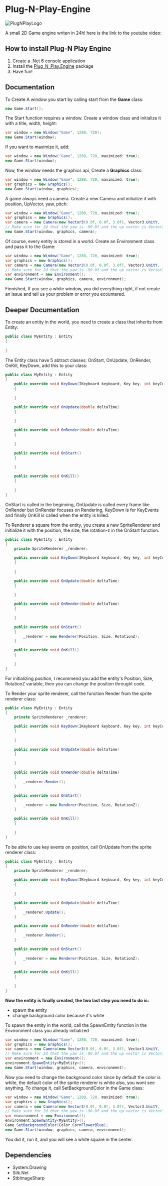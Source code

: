 # Plug-N-Play-Engine
![PlugNPlayLogo](https://github.com/TotoTota/Plug-N-Play-Engine/assets/124183283/2dd97e56-a4f0-494b-9613-43ffe1516d74)

A small 2D Game engine writen in 24h! here is the link to the youtube video:


## How to install Plug-N Play Engine

1. Create a .Net 6 console application
2. Install the [Plug_N_Play.Engine](https://www.nuget.org/packages/Plug_N_Play.Engine) package
3. Have fun!

## Documentation

To Create A window you start by calling start from the **Game** class:
```csharp
new Game.Start();
```

The Start function requires a window. Create a window class and initialize it with a title, width, height:
```csharp
var window = new Window("Game", 1280, 720);
new Game.Start(window);
```

If you want to maximize it, add:
```csharp
var window = new Window("Game", 1280, 720, maximized: true);
new Game.Start(window);
```

Now, the window needs the graphics api, Create a **Graphics** class:
```csharp
var window = new Window("Game", 1280, 720, maximized: true);
var graphics = new Graphics();
new Game.Start(window, graphics);
```

A game always need a camera. Create a new Camera and initialize it with position, UpVector, yaw, pitch:
```csharp
var window = new Window("Game", 1280, 720, maximized: true);
var graphics = new Graphics();
var camera = new Camera(new Vector3(0.0f, 0.0f, 3.0f), Vector3.UnitY, -90.0f, 0.0f);
// Make sure for 2d that the yaw is -90.0f and the up vector is Vector3.UnitY
new Game.Start(window, graphics, camera);
```

Of course, every entity is stored in a world. Create an Environment class and pass it to the Game:
```csharp
var window = new Window("Game", 1280, 720, maximized: true);
var graphics = new Graphics();
var camera = new Camera(new Vector3(0.0f, 0.0f, 3.0f), Vector3.UnitY, -90.0f, 0.0f);
// Make sure for 2d that the yaw is -90.0f and the up vector is Vector3.UnitY
var environment = new Environment();
new Game.Start(window, graphics, camera, environment);
```

Finnished, If you see a white window, you did everything right, if not create an issue and tell us your problem or error you ecountered.

## Deeper Documentation

To create an entity in the world, you need to create a class that inherits from Entity:
```csharp
public class MyEntity : Entity
{
    
}
```

The Entity class have 5 abtract classes: OnStart, OnUpdate, OnRender, OnKill, KeyDown, add this to your class:
```csharp
public class MyEntity : Entity
{
    public override void KeyDown(IKeyboard keyboard, Key key, int keyCode)
    {
        
    }

    public override void OnUpdate(double deltaTime)
    {
        
    }

    public override void OnRender(double deltaTime)
    {
        
    }

    public override void OnStart()
    {
        
    }

    public override void OnKill()
    {
        
    }
}
```

OnStart is called in the beginning, OnUpdate is called every frame like OnRender but OnRender focuses on Rendering, KeyDown is for KeyEvents and finally OnKill is called when the entity is killed.

To Renderer a square from the entity, you create a new SpriteRenderer and initialize it with the position, the size, the rotation-z in the OnStart function:
```csharp
public class MyEntity : Entity
{
    private SpriteRenderer _renderer;

    public override void KeyDown(IKeyboard keyboard, Key key, int keyCode)
    {
        
    }

    public override void OnUpdate(double deltaTime)
    {
        
    }

    public override void OnRender(double deltaTime)
    {
        
    }

    public override void OnStart()
    {
        _renderer = new Renderer(Position, Size, RotationZ);   
    }

    public override void OnKill()
    {
        
    }
}
```

For initializing position, I recommend you add the entity's Position, Size, RotationZ variable, then you can change the position throught code.

To Render your sprite renderer, call the function Render from the sprite renderer class:
```csharp
public class MyEntity : Entity
{
    private SpriteRenderer _renderer;

    public override void KeyDown(IKeyboard keyboard, Key key, int keyCode)
    {
        
    }

    public override void OnUpdate(double deltaTime)
    {
        
    }

    public override void OnRender(double deltaTime)
    {
        _renderer.Render();
    }

    public override void OnStart()
    {
        _renderer = new Renderer(Position, Size, RotationZ);   
    }

    public override void OnKill()
    {
        
    }
}
```

To be able to use key events on position, call OnUpdate from the sprite renderer class:
```csharp
public class MyEntity : Entity
{
    private SpriteRenderer _renderer;

    public override void KeyDown(IKeyboard keyboard, Key key, int keyCode)
    {
        
    }

    public override void OnUpdate(double deltaTime)
    {
        _renderer.Update();
    }

    public override void OnRender(double deltaTime)
    {
        _renderer.Render();
    }

    public override void OnStart()
    {
        _renderer = new Renderer(Position, Size, RotationZ);   
    }

    public override void OnKill()
    {
        
    }
}
```

**Now the entity is finally created, the two last step you need to do is:**
- spawn the entity
- change background color because it's white

To spawn the entity in the world, call the SpawnEntity function in the Environment class you already initialized
```csharp
var window = new Window("Game", 1280, 720, maximized: true);
var graphics = new Graphics();
var camera = new Camera(new Vector3(0.0f, 0.0f, 3.0f), Vector3.UnitY, -90.0f, 0.0f);
// Make sure for 2d that the yaw is -90.0f and the up vector is Vector3.UnitY
var environment = new Environment();
environment.SpawnEntity<MyEntity>();
new Game.Start(window, graphics, camera, environment);
```

Now you need to change the background color since by default the color is white, the default color of the sprite renderer is white also, you wont see anything.
To change it, call SetBackgroundColor in the Game class:
```csharp
var window = new Window("Game", 1280, 720, maximized: true);
var graphics = new Graphics();
var camera = new Camera(new Vector3(0.0f, 0.0f, 3.0f), Vector3.UnitY, -90.0f, 0.0f);
// Make sure for 2d that the yaw is -90.0f and the up vector is Vector3.UnitY
var environment = new Environment();
environment.SpawnEntity<MyEntity>();
Game.SetBackgroundColor(Color.CornFlowerBlue);
new Game.Start(window, graphics, camera, environment);
```

You did it, run it, and you will see a white square in the center.

## Dependencies

- System.Drawing
- Silk.Net
- StbImageSharp
